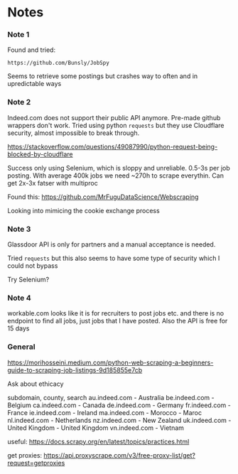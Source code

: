 # Notes

### Note 1
Found and tried:
```
https://github.com/Bunsly/JobSpy
```

Seems to retrieve some postings but crashes way to often and in upredictable ways

### Note 2

Indeed.com does not support their public API anymore. Pre-made github wrappers don't work. Tried using python `requests` but they use Cloudflare security, almost impossible to break through.

https://stackoverflow.com/questions/49087990/python-request-being-blocked-by-cloudflare

Success only using Selenium, which is sloppy and unreliable. 0.5-3s per job posting. With average 400k jobs we need ~270h to scrape everythin. Can get 2x-3x fatser with multiproc

Found this: https://github.com/MrFuguDataScience/Webscraping

Looking into mimicing the cookie exchange process

### Note 3

Glassdoor API is only for partners and a manual acceptance is needed.

Tried `requests` but this also seems to have some type of security which I could not bypass

Try Selenium?

### Note 4

workable.com looks like it is for recruiters to post jobs etc. and there is no endpoint to find all jobs, just jobs that I have posted. Also the API is free for 15 days


### General

https://morihosseini.medium.com/python-web-scraping-a-beginners-guide-to-scraping-job-listings-9d185855e7cb

Ask about ethicacy

subdomain, county, search
au.indeed.com - Australia
be.indeed.com - Belgium
ca.indeed.com - Canada
de.indeed.com - Germany
fr.indeed.com - France
ie.indeed.com - Ireland
ma.indeed.com - Morocco - Maroc
nl.indeed.com - Netherlands
nz.indeed.com - New Zealand
uk.indeed.com - United Kingdom - United Kingdom
vn.indeed.com - Vietnam

useful: https://docs.scrapy.org/en/latest/topics/practices.html

get proxies: https://api.proxyscrape.com/v3/free-proxy-list/get?request=getproxies